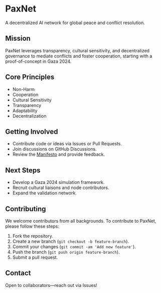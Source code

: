 # PaxNet
A decentralized AI network for global peace and conflict resolution.

## Mission
PaxNet leverages transparency, cultural sensitivity, and decentralized governance to mediate conflicts and foster cooperation, starting with a proof-of-concept in Gaza 2024.

## Core Principles
- Non-Harm
- Cooperation
- Cultural Sensitivity
- Transparency
- Adaptability
- Decentralization

## Getting Involved
- Contribute code or ideas via Issues or Pull Requests.
- Join discussions on GitHub Discussions.
- Review the [Manifesto](Manifesto.md) and provide feedback.

## Next Steps
- Develop a Gaza 2024 simulation framework.
- Recruit cultural liaisons and node contributors.
- Expand the validation network.

## Contributing
We welcome contributors from all backgrounds. To contribute to PaxNet, please follow these steps:
1. Fork the repository.
2. Create a new branch (`git checkout -b feature-branch`).
3. Commit your changes (`git commit -am 'Add new feature'`).
4. Push the branch (`git push origin feature-branch`).
5. Submit a pull request.

## Contact
Open to collaborators—reach out via Issues!
